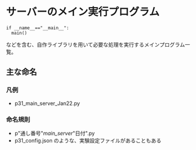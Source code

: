 # サーバーのメイン実行プログラム

```
if __name__=="__main__":
  main()
```

などを含む、自作ライブラリを用いて必要な処理を実行するメインプログラム一覧。

## 主な命名

### 凡例
- p31_main_server_Jan22.py


### 命名規則

- p"通し番号"_main_server_"日付".py
- p31_config.json のような、実験設定ファイルがあることもある


